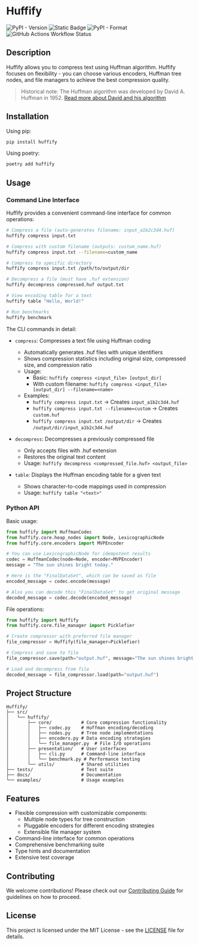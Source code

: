 # Huffify
![PyPI - Version](https://img.shields.io/pypi/v/huffify?style=for-the-badge&color=green)
![Static Badge](https://img.shields.io/badge/License-MIT-blue?style=for-the-badge)
![PyPI - Format](https://img.shields.io/pypi/format/huffify?style=for-the-badge)
![GitHub Actions Workflow Status](https://img.shields.io/github/actions/workflow/status/munwriter/Huffify/test-lint.yml?style=for-the-badge)

## Description
Huffify allows you to compress text using Huffman algorithm. Huffify focuses on flexibility - you can choose various encoders, Huffman tree nodes, and file managers to achieve the best compression quality.

> Historical note: The Huffman algorithm was developed by David A. Huffman in 1952. [Read more about David and his algorithm](https://ru.wikipedia.org/wiki/Код_Хаффмана)

## Installation

Using pip:
```bash
pip install huffify
```

Using poetry:
```bash
poetry add huffify
```

## Usage

### Command Line Interface

Huffify provides a convenient command-line interface for common operations:

```bash
# Compress a file (auto-generates filename: input_a1b2c3d4.huf)
huffify compress input.txt

# Compress with custom filename (outputs: custom_name.huf)
huffify compress input.txt --filename=custom_name

# Compress to specific directory
huffify compress input.txt /path/to/output/dir

# Decompress a file (must have .huf extension)
huffify decompress compressed.huf output.txt

# View encoding table for a text
huffify table "Hello, World!"

# Run benchmarks
huffify benchmark
```

The CLI commands in detail:

- `compress`: Compresses a text file using Huffman coding
  - Automatically generates .huf files with unique identifiers
  - Shows compression statistics including original size, compressed size, and compression ratio
  - Usage:
    - Basic: `huffify compress <input_file> [output_dir]`
    - With custom filename: `huffify compress <input_file> [output_dir] --filename=<name>`
  - Examples:
    - `huffify compress input.txt` → Creates `input_a1b2c3d4.huf`
    - `huffify compress input.txt --filename=custom` → Creates `custom.huf`
    - `huffify compress input.txt /output/dir` → Creates `/output/dir/input_a1b2c3d4.huf`

- `decompress`: Decompresses a previously compressed file
  - Only accepts files with .huf extension
  - Restores the original text content
  - Usage: `huffify decompress <compressed_file.huf> <output_file>`

- `table`: Displays the Huffman encoding table for a given text
  - Shows character-to-code mappings used in compression
  - Usage: `huffify table "<text>"`

### Python API

Basic usage:
```python
from huffify import HuffmanCodec
from huffify.core.heap_nodes import Node, LexicographicNode
from huffify.core.encoders import MVPEncoder

# You can use LexicographicNode for idempotent results
codec = HuffmanCodec(node=Node, encoder=MVPEncoder)
message = "The sun shines bright today."

# Here is the "FinalDataSet", which can be saved as file
encoded_message = codec.encode(message)

# Also you can decode this "FinalDataSet" to get original message
decoded_message = codec.decode(encoded_message)
```

File operations:
```python
from huffify import Huffify
from huffify.core.file_manager import Picklefier

# Create compressor with preferred file manager
file_compressor = Huffify(file_manager=Picklefier)

# Compress and save to file
file_compressor.save(path="output.huf", message="The sun shines bright today.")

# Load and decompress from file
decoded_message = file_compressor.load(path="output.huf")
```

## Project Structure

```
Huffify/
├── src/
│   └── huffify/
│       ├── core/           # Core compression functionality
│       │   ├── codec.py    # Huffman encoding/decoding
│       │   ├── nodes.py    # Tree node implementations
│       │   ├── encoders.py # Data encoding strategies
│       │   └── file_manager.py  # File I/O operations
│       ├── presentation/   # User interfaces
│       │   ├── cli.py      # Command-line interface
│       │   └── benchmark.py # Performance testing
│       └── utils/          # Shared utilities
├── tests/                  # Test suite
├── docs/                   # Documentation
└── examples/               # Usage examples
```

## Features

- Flexible compression with customizable components:
  - Multiple node types for tree construction
  - Pluggable encoders for different encoding strategies
  - Extensible file manager system
- Command-line interface for common operations
- Comprehensive benchmarking suite
- Type hints and documentation
- Extensive test coverage

## Contributing

We welcome contributions! Please check out our [Contributing Guide](CONTRIBUTING.md) for guidelines on how to proceed.

## License

This project is licensed under the MIT License - see the [LICENSE](LICENSE) file for details.
